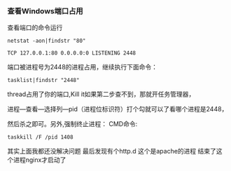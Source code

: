 ### 查看Windows端口占用

查看端口的命令运行

`netstat -aon|findstr "80"` 

`TCP 127.0.0.1:80 0.0.0.0:0 LISTENING 2448`

端口被进程号为2448的进程占用，继续执行下面命令：

`tasklist|findstr "2448"`

thread占用了你的端口,Kill it如果第二步查不到，那就开任务管理器，

进程—查看—选择列—pid（进程位标识符）打个勾就可以了看哪个进程是2448，

然后杀之即可。另外,强制终止进程： CMD命令:

`taskkill /F /pid 1408`

其实上面我都还没解决问题 最后发现有个http.d 这个是apache的进程 结束了这个进程nginx才启动了

